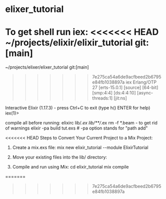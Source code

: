 # elixer_tutorial

To get shell run iex:
<<<<<<< HEAD
~/projects/elixir/elixir_tutorial git:[main]
=======
~/projects/elixer/elixer_tutorial git:[main]
>>>>>>> 7e275ca54a6de9acfbeed2b6795e84fb1038897a
iex
Erlang/OTP 27 [erts-15.0.1] [source] [64-bit] [smp:4:4] [ds:4:4:10] [async-threads:1] [jit:ns]

Interactive Elixir (1.17.3) - press Ctrl+C to exit (type h() ENTER for help)
iex(1)>

compile all before running:
elixirc lib/*.ex lib/**/*.ex
rm -f *.beam - to get rid of warnings
elixir -pa build tut.exs # -pa option stands for "path add"

<<<<<<< HEAD
Steps to Convert Your Current Project to a Mix Project:
1. Create a mix.exs file: 
  mix new elixir_tutorial --module ElixirTutorial  

2. Move your existing files into the lib/ directory: 

3. Compile and run using Mix:
  cd elixir_tutorial
  mix compile


=======
>>>>>>> 7e275ca54a6de9acfbeed2b6795e84fb1038897a

